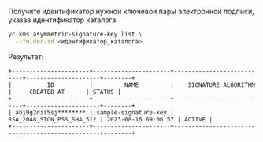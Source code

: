 Получите идентификатор нужной ключевой пары электронной подписи, указав идентификатор каталога:

```bash
yc kms asymmetric-signature-key list \
  --folder-id <идентификатор_каталога>
```

Результат:

```text
+----------------------+----------------------+---------------------------+---------------------+--------+
|          ID          |         NAME         |    SIGNATURE ALGORITHM    |     CREATED AT      | STATUS |
+----------------------+----------------------+---------------------------+---------------------+--------+
| abj9g2dil5sj******** | sample-signature-key | RSA_2048_SIGN_PSS_SHA_512 | 2023-08-16 09:06:57 | ACTIVE |
+----------------------+----------------------+---------------------------+---------------------+--------+
```